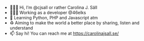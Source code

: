 - 🙋🏻‍♀️ Hi, I’m @cjsall or rather Carolina J. Säll
- 👩🏻‍💻 Working as a developer @46elks
- 🌱 Learning Python, PHP and Javascript atm
- ♻️ Aiming to make the world a better place by sharing, listen and understand
- 📫 Say hi! You can reach me at https://carolinajsall.se/
